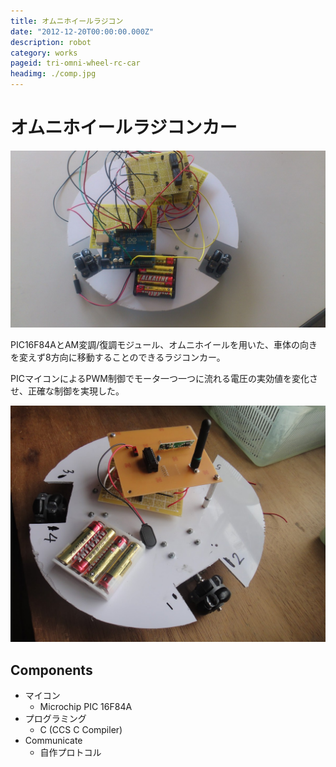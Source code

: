 ```yaml
---
title: オムニホイールラジコン
date: "2012-12-20T00:00:00.000Z"
description: robot
category: works
pageid: tri-omni-wheel-rc-car
headimg: ./comp.jpg
---
```


# オムニホイールラジコンカー


![プロトタイプ](./prototype.jpg "プロトタイプ")

PIC16F84AとAM変調/復調モジュール、オムニホイールを用いた、車体の向きを変えず8方向に移動することのできるラジコンカー。

PICマイコンによるPWM制御でモータ一つ一つに流れる電圧の実効値を変化させ、正確な制御を実現した。


![完成品](./comp.jpg "完成品")

<!--![イメージ](./mock.png "イメージ")-->

## Components

- マイコン
  - Microchip PIC 16F84A
- プログラミング
  - C (CCS C Compiler)
- Communicate
  - 自作プロトコル